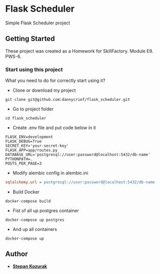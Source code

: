# Flask Scheduler

Simple Flask Scheduler project

## Getting Started

These project was created as a Homework for SkillFactory. Module E9. PWS-6. 

### Start using this project

What you need to do for correctly start using it?

* Clone or download my project
```commandline
git clone git@github.com:dannycrief/flask_scheduler.git
```

* Go to project folder
```
cd flask_scheduler
```

* Create .env file and put code below in it
```.env
FLASK_ENV=development
FLASK_DEBUG=True
SECRET_KEY='your-secret-key'
FLASK_APP=app/routes.py
DATABASE_URL='postgresql://user:password@localhost:5432/db-name'
PYTHONPATH=.
POSTS_PER_PAGE=3
```

* Modify alembic config in alembic.ini
```ini
sqlalchemy.url = postgresql://user:password@localhost:5432/db-name
```

* Build Docker
```commandline
docker-compose build
```

* Fist of all up postgres container
```commandline
docker-compose up postgres
```

* And up all containers
```commandline
docker-compose up
```

## Author

* **[Stepan Kozurak](https://www.linkedin.com/in/stepan-kozurak-77485b16b/)**

